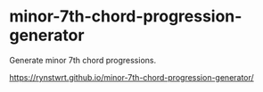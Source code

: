 # minor-7th-chord-progression-generator
Generate minor 7th chord progressions.

https://rynstwrt.github.io/minor-7th-chord-progression-generator/
